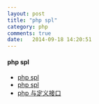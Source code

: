 ```yaml
---
layout: post
title: "php spl"
category: php
comments: true
date:   2014-09-18 14:20:51
---
```


#### php spl

- [php spl](http://php.net/manual/zh/book.spl.php)
- [php spl](http://www.ruanyifeng.com/blog/2008/07/php_spl_notes.html)
- [php 与定义接口](http://www.nowamagic.net/librarys/veda/detail/2167)
